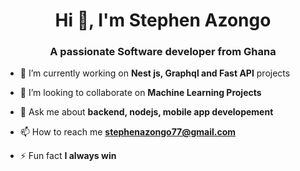 <h1 align="center">Hi 👋, I'm Stephen Azongo</h1>
<h3 align="center">A passionate Software developer from Ghana</h3>


- 🌱 I’m currently working on **Nest js, Graphql and Fast API** projects

- 👯 I’m looking to collaborate on **Machine Learning Projects**

- 💬 Ask me about **backend, nodejs, mobile app developement**

- 📫 How to reach me **stephenazongo77@gmail.com**

- ⚡ Fun fact **I always win**

